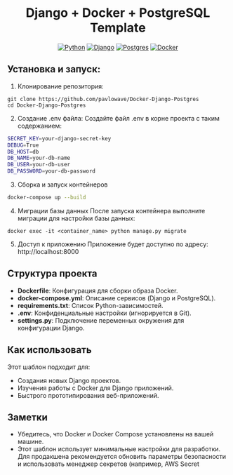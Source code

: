 
<h1 align="center">Django + Docker + PostgreSQL Template</h1>

<div align="center">

[![Python](https://img.shields.io/badge/python-3670A0?style=for-the-badge&logo=python&logoColor=ffdd54)](https://www.python.org/)
[![Django](https://img.shields.io/badge/Django-%23092E20?style=for-the-badge&logo=django&logoColor=white)](https://www.djangoproject.com/)
[![Postgres](https://img.shields.io/badge/postgres-%23316192.svg?style=for-the-badge&logo=postgresql&logoColor=white)](https://www.postgresql.org/)
[![Docker](https://img.shields.io/badge/Docker-%230db7ed?style=for-the-badge&logo=docker&logoColor=white)](https://www.docker.com/)
</div>

## Установка и запуск:

1. Клонирование репозитория:

```
git clone https://github.com/pavlowave/Docker-Django-Postgres
cd Docker-Django-Postgres
```

2. Создание .env файла:
Создайте файл .env в корне проекта с таким содержанием:

```bash
SECRET_KEY=your-django-secret-key
DEBUG=True
DB_HOST=db
DB_NAME=your-db-name
DB_USER=your-db-user
DB_PASSWORD=your-db-password
```

3. Сборка и запуск контейнеров
```bash
docker-compose up --build
```

4. Миграции базы данных После запуска контейнера выполните миграции для настройки базы данных:
```
docker exec -it <container_name> python manage.py migrate
```
5. Доступ к приложению Приложение будет доступно по адресу: http://localhost:8000

## Структура проекта

* **Dockerfile**: Конфигурация для сборки образа Docker.
* **docker-compose.yml**: Описание сервисов (Django и PostgreSQL).
* **requirements.txt**: Список Python-зависимостей.
* **.env**: Конфиденциальные настройки (игнорируется в Git).
* **settings.py**: Подключение переменных окружения для конфигурации Django.

## Как использовать

Этот шаблон подходит для:

* Создания новых Django проектов.
* Изучения работы с Docker для Django приложений.
* Быстрого прототипирования веб-приложений.

## Заметки

* Убедитесь, что Docker и Docker Compose установлены на вашей машине.
* Этот шаблон использует минимальные настройки для разработки. Для продакшена рекомендуется обновить параметры безопасности и использовать менеджер секретов (например, AWS Secret
